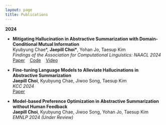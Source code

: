 ```yaml
---
layout: page
title: Publications
---
```


<!-- You can also browse my <a href="https://scholar.google.com/citations?hl=ko&user=jJNFoJUAAAAJ" target="_blank">Google Scholar profile</a>.
<br /> -->

**2024**

- **Mitigating Hallucination in Abstractive Summarization with Domain-Conditional Mutual Information**  
  Kyubyung Chae\*, **Jaepill Choi\***, Yohan Jo, Taesup Kim  
  *Findings of the Association for Computational Linguistics: NAACL 2024*  
  <a href="https://aclanthology.org/2024.findings-naacl.117.pdf" target="_blank">Paper</a>
  &nbsp;&nbsp;
  <a href="https://github.com/qqplot/dcpmi" target="_blank">Code</a>
  &nbsp;&nbsp;
  <a href="https://youtu.be/j9MqhSnyIVo" target="_blank">Video</a>
  <!-- [Paper](https://arxiv.org/abs/2404.09480){: .btn .btn--primary}
  [Code](https://github.com/qqplot/dcpmi){: .btn .btn--primary} -->

- **Fine-tuning Language Models to Alleviate Hallucinations in Abstractive Summarization**  
  **Jaepill Choi**, Kyubyung Chae, Jiwoo Song, Taesup Kim  
  *KCC 2024*  
  <a href="https://drive.google.com/file/d/1ECivbzXfoasR6r474LtbHAU_94sSciSS/view?usp=drive_link" target="_blank">Paper</a>

- **Model-based Preference Optimization in Abstractive Summarization without Human Feedback**  
  **Jaepill Choi**, Kyubyung Chae, Jiwoo Song, Yohan Jo, Taesup Kim  
  *EMNLP 2024 (Under Review)*  